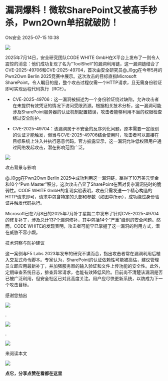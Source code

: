 #  漏洞爆料！微软SharePoint又被高手秒杀，Pwn2Own单招就破防！  
 Ots安全   2025-07-15 10:38  
  
![](https://mmbiz.qpic.cn/mmbiz_gif/bL2iaicTYdZn7gtxSFZlfuCW6AdQib8Q1onbR0U2h9icP1eRO6wH0AcyJmqZ7USD0uOYncCYIH7ZEE8IicAOPxyb9IA/640?wx_fmt=gif "")  
  
2025年7月14日，安全研究团队CODE WHITE GmbH在X平台上发布了一则令人震惊的消息：他们成功复现了名为“ToolShell”的漏洞利用链，这一漏洞链结合了CVE-2025-49706和CVE-2025-49704，首次由安全研究员@_l0gg在今年5月的Pwn2Own Berlin 2025竞赛中展示。这次攻击的目标直指Microsoft SharePoint，令人瞩目的是，整个攻击过程仅需一个HTTP请求，且无需身份验证即可实现远程代码执行（RCE）。  
- CVE-2025-49706：这一漏洞被描述为一个身份验证绕过缺陷，允许攻击者在未提供有效凭证的情况下访问受限资源。根据相关技术分析，这一漏洞可能涉及SharePoint服务器的认证机制配置错误，攻击者能够利用不当的权限检查绕过安全防护。  
  
- CVE-2025-49704：该漏洞属于不安全的反序列化问题，原本需要一定级别的认证才能触发，但当与CVE-2025-49706结合使用时，攻击者可以直接在目标系统上注入并执行恶意代码。官方披露显示，这一漏洞允许低权限用户通过网络发起攻击，潜在影响范围广泛。  
  
![](https://mmbiz.qpic.cn/sz_mmbiz_png/rWGOWg48tafXGeOfM5DaiaxmqaQVlialODobzULSEyGOz9HLicPqiaNk2MnicuTcXokYgEjQVtLBWXdLwIeUV1oRTicw/640?wx_fmt=png&from=appmsg "")  
  
攻击背景与影响  
  
@_l0gg在Pwn2Own Berlin 2025中成功利用这一漏洞链，赢得了10万美元奖金和10个“Pwn Master”积分。这次攻击凸显了SharePoint在面对复杂漏洞链时的脆弱性。CODE WHITE GmbH的复现实验表明，攻击只需发送一个精心构造的HTTP请求即可，请求中包含特定的头部和参数（如图中所示），成功绕过身份验证并触发代码执行。  
  
Microsoft已在7月8日的2025年7月补丁星期二中发布了针对CVE-2025-49704的修复补丁，涉及总计137个漏洞修补，其中包括14个“严重”级别的安全问题。然而，CODE WHITE的发现表明，攻击者可能早已掌握了这一漏洞的利用方式，潜在威胁不容小觑。  
  
技术洞察与防护建议  
  
这一案例与F5 Labs 2023年发布的研究不谋而合，指出攻击者常在漏洞利用后植入交互式命令脚本。专家认为，SharePoint的认证依赖性可能被高估，建议管理员立即应用最新补丁，并加强服务器的输入验证和文件上传功能的安全性。此外，定期审查系统日志，排查异常请求，也能有效降低风险。目前尚不清楚该漏洞是否已被广泛利用，但安全社区已对此高度关注。用户应尽快更新系统，以防成为下一个攻击目标。  
  
  
  
感谢您抽出  
  
![](https://mmbiz.qpic.cn/mmbiz_gif/Ljib4So7yuWgdSBqOibtgiaYWjL4pkRXwycNnFvFYVgXoExRy0gqCkqvrAghf8KPXnwQaYq77HMsjcVka7kPcBDQw/640?wx_fmt=gif "")  
  
.  
  
![](https://mmbiz.qpic.cn/mmbiz_gif/Ljib4So7yuWgdSBqOibtgiaYWjL4pkRXwycd5KMTutPwNWA97H5MPISWXLTXp0ibK5LXCBAXX388gY0ibXhWOxoEKBA/640?wx_fmt=gif "")  
  
.  
  
![](https://mmbiz.qpic.cn/mmbiz_gif/Ljib4So7yuWgdSBqOibtgiaYWjL4pkRXwycU99fZEhvngeeAhFOvhTibttSplYbBpeeLZGgZt41El4icmrBibojkvLNw/640?wx_fmt=gif "")  
  
来阅读本文  
  
![](https://mmbiz.qpic.cn/mmbiz_gif/Ljib4So7yuWge7Mibiad1tV0iaF8zSD5gzicbxDmfZCEL7vuOevN97CwUoUM5MLeKWibWlibSMwbpJ28lVg1yj1rQflyQ/640?wx_fmt=gif "")  
  
**点它，分享点赞在看都在这里**  
  
